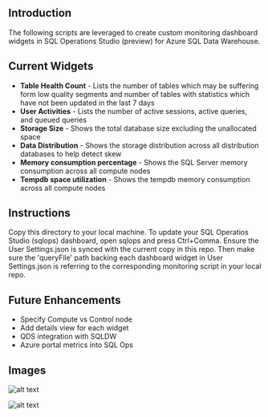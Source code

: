 ## Introduction

The following scripts are leveraged to create custom monitoring dashboard widgets in SQL Operations Studio (preview) for Azure SQL Data Warehouse. 

## Current Widgets


* **Table Health Count** - Lists the number of tables which may be suffering form low quality segments and number of tables with statistics which have not been updated in the last 7 days
* **User Activities** - Lists the number of active sessions, active queries, and queued queries
* **Storage Size** - Shows the total database size excluding the unallocated space
* **Data Distribution** - Shows the storage distribution across all distribution databases to help detect skew
* **Memory consumption percentage** - Shows the SQL Server memory consumption across all compute nodes
* **Tempdb space utilization** - Shows the tempdb memory consumption across all compute nodes

## Instructions

Copy this directory to your local machine. To update your SQL Operatios Studio (sqlops) dashboard, open sqlops and press Ctrl+Comma. Ensure the User Settings.json is synced with the current copy in this repo. Then make sure the 'queryFile' path backing each dashboard widget in User Settings.json is referring to the corresponding monitoring script in your local repo.

## Future Enhancements
* Specify Compute vs Control node
* Add details view for each widget
* QDS integration with SQLDW
* Azure portal metrics into SQL Ops

## Images

![alt text](https://github.com/Microsoft/sql-data-warehouse-samples/blob/master/samples/sqlops/MonitoringScripts/images/insight_widget_0.PNG)

![alt text](https://github.com/Microsoft/sql-data-warehouse-samples/blob/master/samples/sqlops/MonitoringScripts/images/insight_widget_1.PNG)


 






